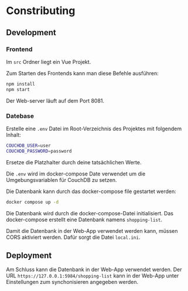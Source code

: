 # Constributing

## Development

### Frontend

Im `src` Ordner liegt ein Vue Projekt.

Zum Starten des Frontends kann man diese Befehle ausführen:

```bash
npm install
npm start
```

Der Web-server läuft auf dem Port 8081.

### Datebase

Erstelle eine `.env` Datei im Root-Verzeichnis des Projektes mit folgendem Inhalt:

```bash
COUCHDB_USER=user
COUCHDB_PASSWORD=password
```

Ersetze die Platzhalter durch deine tatsächlichen Werte.

Die `.env` wird im docker-compose Date verwendet um die Umgebungsvariablen für CouchDB zu setzen.

Die Datenbank kann durch das docker-compose file gestartet werden:

```bash
docker compose up -d
```

Die Datenbank wird durch die docker-compose-Datei initialisiert. Das docker-compose erstellt eine Datenbank namens `shopping-list`.

Damit die Datenbank in der Web-App verwendet werden kann, müssen CORS aktiviert werden. Dafür sorgt die Datei `local.ini`.

## Deployment

Am Schluss kann die Datenbank in der Web-App verwendet werden. Der URL `https://127.0.0.1:5984/shopping-list` kann in der Web-App unter Einstellungen zum synchonisieren angegeben werden.

